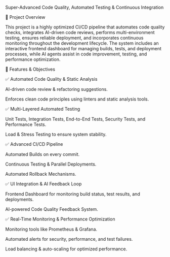 Super-Advanced Code Quality, Automated Testing & Continuous Integration

🚀 Project Overview

This project is a highly optimized CI/CD pipeline that automates code quality checks, integrates AI-driven code reviews, performs multi-environment testing, ensures reliable deployment, and incorporates continuous monitoring throughout the development lifecycle. The system includes an interactive frontend dashboard for managing builds, tests, and deployment processes, while AI agents assist in code improvement, testing, and performance optimization.

📌 Features & Objectives

✅ Automated Code Quality & Static Analysis

AI-driven code review & refactoring suggestions.

Enforces clean code principles using linters and static analysis tools.

✅ Multi-Layered Automated Testing

Unit Tests, Integration Tests, End-to-End Tests, Security Tests, and Performance Tests.

Load & Stress Testing to ensure system stability.

✅ Advanced CI/CD Pipeline

Automated Builds on every commit.

Continuous Testing & Parallel Deployments.

Automated Rollback Mechanisms.

✅ UI Integration & AI Feedback Loop

Frontend Dashboard for monitoring build status, test results, and deployments.

AI-powered Code Quality Feedback System.

✅ Real-Time Monitoring & Performance Optimization

Monitoring tools like Prometheus & Grafana.

Automated alerts for security, performance, and test failures.

Load balancing & auto-scaling for optimized performance.


